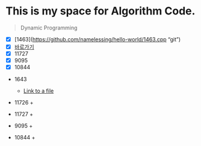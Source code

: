 # This is my space for Algorithm Code.


>Dynamic Programming 

- [x] [1463](https://github.com/namelessing/hello-world/1463.cpp “git”)
- [x] [바로가기](https://help.github.com/categories/writing-on-github/)
- [x] 11727
- [x] 9095
- [x] 10844

+ 1643 
  + [Link to a file](hello-world/1463)

+ 11726
  +
  
+ 11727
  +

+ 9095
  +

+ 10844
  +

